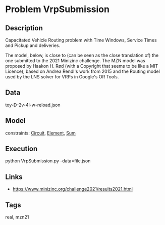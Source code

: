 # Problem VrpSubmission
## Description
Capacitated Vehicle Routing problem with Time Windows, Service Times and Pickup and deliveries.

The model, below, is close to (can be seen as the close translation of) the one submitted to the 2021 Minizinc challenge.
The MZN model was proposed by Haakon H. Rød (with a Copyright that seems to be like a MIT Licence),
based on Andrea Rendl's work from 2015 and the Routing model used by the LNS solver for VRPs in Google's OR Tools.

## Data
  toy-D-2v-4l-w-reload.json

## Model
  constraints: [Circuit](http://pycsp.org/documentation/constraints/Circuit), [Element](http://pycsp.org/documentation/constraints/Element), [Sum](http://pycsp.org/documentation/constraints/Sum)

## Execution
  python VrpSubmission.py -data=file.json

## Links
  - https://www.minizinc.org/challenge2021/results2021.html

## Tags
  real, mzn21
